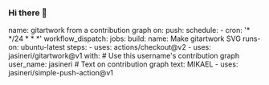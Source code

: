 ### Hi there 👋

<!--
**mikaelprogramador/mikaelprogramador** is a ✨ _special_ ✨ repository because its `README.md` (this file) appears on your GitHub profile.

Here are some ideas to get you started:

- 🔭 I’m currently working on ...
- 🌱 I’m currently learning ...
- 👯 I’m looking to collaborate on ...
- 🤔 I’m looking for help with ...
- 💬 Ask me about ...
- 📫 How to reach me: ...
- 😄 Pronouns: ...
- ⚡ Fun fact: ...
-->
 name: gitartwork from a contribution graph
 on: 
   push:
   schedule:
     - cron: '* */24 * * *'
   workflow_dispatch:
 jobs:
   build:
     name: Make gitartwork SVG
     runs-on: ubuntu-latest
     steps:
       - uses: actions/checkout@v2
       - uses: jasineri/gitartwork@v1
         with:
            # Use this username's contribution graph  
            user_name: jasineri
            # Text on contribution graph 
            text: MIKAEL
       - uses: jasineri/simple-push-action@v1
